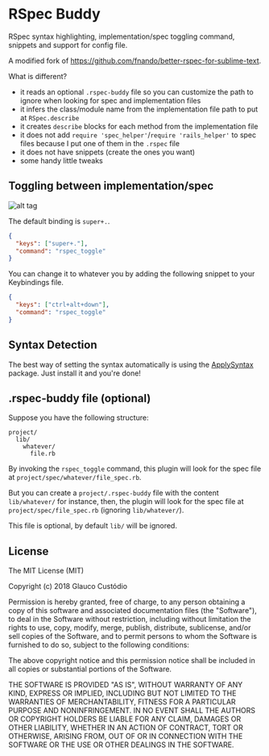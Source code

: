# RSpec Buddy

RSpec syntax highlighting, implementation/spec toggling command, snippets and support for config file.

A modified fork of https://github.com/fnando/better-rspec-for-sublime-text.

What is different?

- it reads an optional `.rspec-buddy` file so you can customize the path to ignore when looking for spec and implementation files
- it infers the class/module name from the implementation file path to put at `RSpec.describe`
- it creates `describe` blocks for each method from the implementation file
- it does not add `require 'spec_helper'`/`require 'rails_helper'` to spec files because I put one of them in the `.rspec` file
- it does not have snippets (create the ones you want)
- some handy little tweaks

## Toggling between implementation/spec

![alt tag](https://raw.githubusercontent.com/glaucocustodio/rspec-buddy-for-sublime-text/master/rspec_toggle_demo.gif)

The default binding is `super+.`.

```json
{
  "keys": ["super+."],
  "command": "rspec_toggle"
}
```

You can change it to whatever you by adding the following snippet to your Keybindings file.

```json
{
  "keys": ["ctrl+alt+down"],
  "command": "rspec_toggle"
}
```

## Syntax Detection

The best way of setting the syntax automatically is using the [ApplySyntax](https://sublime.wbond.net/packages/ApplySyntax) package. Just install it and you're done!

## .rspec-buddy file (optional)

Suppose you have the following structure:

```
project/
  lib/
    whatever/
      file.rb
```
By invoking the `rspec_toggle` command, this plugin will look for the spec file at `project/spec/whatever/file_spec.rb`.

But you can create a `project/.rspec-buddy` file with the content `lib/whatever/` for instance, then, the plugin will look for the spec file at `project/spec/file_spec.rb` (ignoring `lib/whatever/`).

This file is optional, by default `lib/` will be ignored.

## License

The MIT License (MIT)

Copyright (c) 2018 Glauco Custódio

Permission is hereby granted, free of charge, to any person obtaining a copy
of this software and associated documentation files (the "Software"), to deal
in the Software without restriction, including without limitation the rights
to use, copy, modify, merge, publish, distribute, sublicense, and/or sell
copies of the Software, and to permit persons to whom the Software is
furnished to do so, subject to the following conditions:

The above copyright notice and this permission notice shall be included in
all copies or substantial portions of the Software.

THE SOFTWARE IS PROVIDED "AS IS", WITHOUT WARRANTY OF ANY KIND, EXPRESS OR
IMPLIED, INCLUDING BUT NOT LIMITED TO THE WARRANTIES OF MERCHANTABILITY,
FITNESS FOR A PARTICULAR PURPOSE AND NONINFRINGEMENT. IN NO EVENT SHALL THE
AUTHORS OR COPYRIGHT HOLDERS BE LIABLE FOR ANY CLAIM, DAMAGES OR OTHER
LIABILITY, WHETHER IN AN ACTION OF CONTRACT, TORT OR OTHERWISE, ARISING FROM,
OUT OF OR IN CONNECTION WITH THE SOFTWARE OR THE USE OR OTHER DEALINGS IN
THE SOFTWARE.
